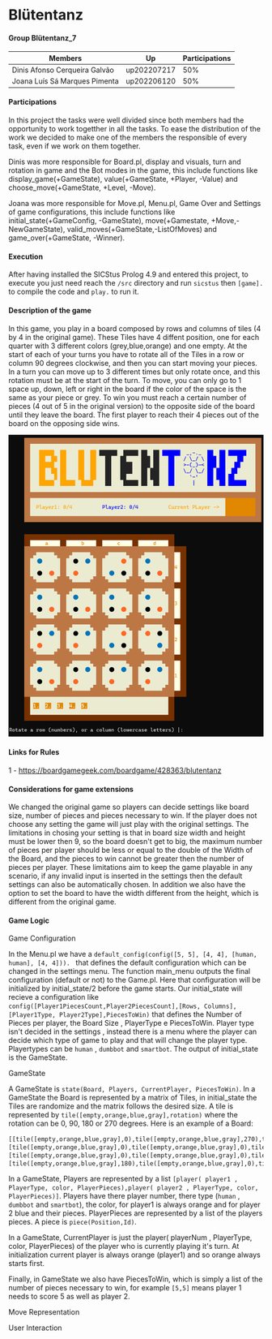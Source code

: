 # Blütentanz
#### Group Blütentanz_7

| Members | Up | Participations |
|---------|----|----------------|
|Dinis Afonso Cerqueira Galvão | up202207217| 50% |
|Joana Luís Sá Marques Pimenta | up202206120 | 50% |

#### Participations
In this project the tasks were well divided since both members had the opportunity to work togetther in all the tasks. To ease the distribution of the work we decided to make one of the members the responsible of every task, even if we work on them together.

Dinis was more responsible for Board.pl, display and visuals, turn and rotation in game and the Bot modes in the game, this include functions like display_game(+GameState), value(+GameState, +Player, -Value) and choose_move(+GameState, +Level, -Move).

Joana was more responsible for Move.pl, Menu.pl, Game Over and Settings of game configurations, this include functions like initial_state(+GameConfig, -GameState), move(+Gamestate, +Move,-NewGameState), valid_moves(+GameState,-ListOfMoves) and game_over(+GameState, -Winner).

#### Execution
After having installed the SICStus Prolog 4.9 and entered this project, to execute you just need reach the `/src` directory and run `sicstus` then `[game].`  to compile the code and `play.` to run it.

#### Description of the game
In this game, you play in a board composed by rows and columns of tiles (4 by 4 in the original game). These Tiles have 4 diffent position, one for each quarter with 3 different colors (grey,blue,orange) and one empty. At the start of each of your turns you have to rotate all of the Tiles in a row or column 90 degrees clockwise, and then you can start moving your pieces. In a turn you can move up to 3 different times but only rotate once, and this rotation must be at the start of the turn. To move, you can only go to 1 space up, down, left or right in the board if the color of the space is the same as your piece or grey. To win you must reach a certain number of pieces (4 out of 5 in the original version) to the opposite side of the board until they leave the board. The first player to reach their 4 pieces out of the board on the opposing side wins.

![image](image_board.png)

#### Links for Rules
1 - https://boardgamegeek.com/boardgame/428363/blutentanz

#### Considerations for game extensions
We changed the original game so players can decide settings like board size, number of pieces and pieces necessary to win. If the player does not choose any setting the game will just play with the original settings. The limitations in chosing your setting is that in board size width and height must be lower then 9, so the board doesn't get to big, the maximum number of pieces per player should be less or equal to the double of the Width of the Board, and the pieces to win cannot be greater then the number of pieces per player. These limitations aim to keep the game playable in any scenario, if any invalid input is inserted in the settings then the default settings can also be automatically chosen. In addition we also have the option to set the board to have the width different from the height, which is different from the original game.

#### Game Logic
Game Configuration
  
In the Menu.pl we have a `default_config(config([5, 5], [4, 4], [human, human], [4, 4])). ` that defines the default configuration which can be changed in the settings menu. The function main_menu outputs the final configuration (default or not) to the Game.pl.
Here that configuration will be initialized by initial_state/2 before the game starts. Our initial_state will recieve a configuration like `config([Player1PiecesCount,Player2PiecesCount],[Rows, Columns], [Player1Type, Player2Type],PiecesToWin)` that defines the Number of Pieces per player, the Board Size , PlayerType e PiecesToWin. Player type isn't decided in the settings , instead there is a menu where the player can decide which type of game to play and that will change the player type. Playertypes can be `human` , `dumbbot` and `smartbot`. The output of initial_state is the GameState. 

GameState

A GameState is `state(Board, Players, CurrentPlayer, PiecesToWin)`. In a GameState the Board is represented by a matrix of Tiles, in initial_state the Tiles are randomize and the matrix follows the desired size. A tile is represented by `tile([empty,orange,blue,gray],rotation)` where the rotation can be 0, 90, 180 or 270 degrees. Here is an example of a Board:
```
[[tile([empty,orange,blue,gray],0),tile([empty,orange,blue,gray],270),tile([empty,orange,blue,gray],90),tile([empty,orange,blue,gray],270)],
[tile([empty,orange,blue,gray],0),tile([empty,orange,blue,gray],0),tile([empty,orange,blue,gray],0),tile([empty,orange,blue,gray],0)],
[tile([empty,orange,blue,gray],0),tile([empty,orange,blue,gray],0),tile([empty,orange,blue,gray],180),tile([empty,orange,blue,gray],0)],
[tile([empty,orange,blue,gray],180),tile([empty,orange,blue,gray],0),tile([empty,orange,blue,gray],90),tile([empty,orange,blue,gray],270)]]
```
In a GameState, Players are represented by a list `[player( player1 , PlayerType, color, PlayerPieces),player( player2 , PlayerType, color, PlayerPieces)]`. Players have there player number, there type (`human` , `dumbbot` and `smartbot`), the color, for player1 is always orange and for player 2 blue and their pieces. PlayerPieces are represented by a list of the players pieces. A piece is `piece(Position,Id)`. 

In a GameState, CurrentPlayer is just the player( playerNum , PlayerType, color, PlayerPieces) of the player who is currently playing it's turn. At initialization current player is always orange (player1) and so orange always starts first.

Finally, in GameState we also have PiecesToWin, which is simply a list of the number of pieces necessary to win, for example `[5,5]` means player 1 needs to score 5 as well as player 2.

Move Representation

User Interaction
  







